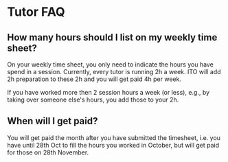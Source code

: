 # Tutor FAQ

## How many hours should I list on my weekly time sheet? 

On your weekly time sheet, you only need to indicate the hours you have spend in a session. Currently, every tutor is running 2h a week. ITO will add 2h preparation to these 2h and you will get paid 4h per week. 

If you have worked more then 2 session hours a week (or less), e.g., by taking over someone else's hours, you add those to your 2h. 


## When will I get paid? 

You will get paid the month after you have submitted the timesheet, i.e. you have until 28th Oct to fill the hours you worked in October, but will get paid for those on 28th November.

